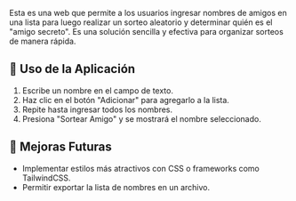 Esta es una web que permite a los usuarios ingresar nombres de amigos en una lista para luego realizar un sorteo aleatorio y determinar quién es el "amigo secreto". Es una solución sencilla y efectiva para organizar sorteos de manera rápida.

## 🎯 Uso de la Aplicación
1. Escribe un nombre en el campo de texto.
2. Haz clic en el botón "Adicionar" para agregarlo a la lista.
3. Repite hasta ingresar todos los nombres.
4. Presiona "Sortear Amigo" y se mostrará el nombre seleccionado.

## 📌 Mejoras Futuras
- Implementar estilos más atractivos con CSS o frameworks como TailwindCSS.
- Permitir exportar la lista de nombres en un archivo.
